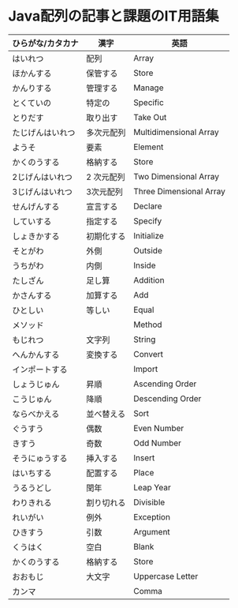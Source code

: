 # Java配列の記事と課題のIT用語集

| ひらがな/カタカナ | 漢字 | 英語 |
| --------- | --------- | ------------------- |
| はいれつ | 配列 | Array |
| ほかんする | 保管する | Store |
| かんりする | 管理する | Manage |
| とくていの | 特定の | Specific |
| とりだす | 取り出す | Take Out |
| たじげんはいれつ | 多次元配列 | Multidimensional Array |
| ようそ | 要素 | Element |
| かくのうする | 格納する | Store |
| 2じげんはいれつ | 2 次元配列 | Two Dimensional Array |
| 3じげんはいれつ | 3次元配列 | Three Dimensional Array |
| せんげんする | 宣言する | Declare |
| していする | 指定する | Specify |
| しょきかする| 初期化する | Initialize |
| そとがわ| 外側 | Outside |
| うちがわ | 内側 | Inside |
| たしざん | 足し算 | Addition |
| かさんする | 加算する | Add |
| ひとしい | 等しい | Equal |
| メソッド | | Method |
| もじれつ | 文字列 | String |
| へんかんする | 変換する | Convert |
| インポートする| | Import |
| しょうじゅん | 昇順 | Ascending Order |
| こうじゅん | 降順 | Descending Order |
| ならべかえる | 並べ替える | Sort |
| ぐうすう | 偶数 | Even Number |
| きすう | 奇数 | Odd Number |
| そうにゅうする | 挿入する | Insert |
| はいちする| 配置する | Place |
| うるうどし | 閏年 | Leap Year |
| わりきれる | 割り切れる | Divisible |
| れいがい | 例外 | Exception |
| ひきすう | 引数 | Argument |
| くうはく | 空白 | Blank |
| かくのうする| 格納する | Store |
| おおもじ | 大文字 | Uppercase Letter |
| カンマ  | | Comma |
